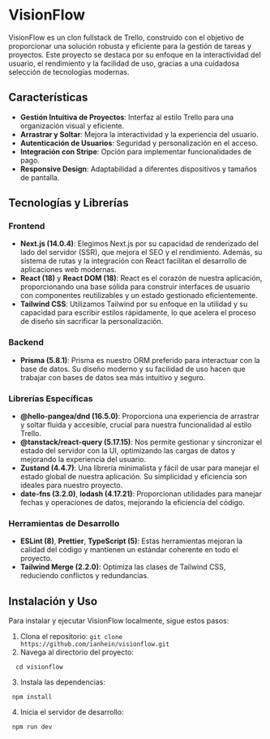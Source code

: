 # VisionFlow

VisionFlow es un clon fullstack de Trello, construido con el objetivo de proporcionar una solución robusta y eficiente para la gestión de tareas y proyectos. Este proyecto se destaca por su enfoque en la interactividad del usuario, el rendimiento y la facilidad de uso, gracias a una cuidadosa selección de tecnologías modernas.

## Características

- **Gestión Intuitiva de Proyectos**: Interfaz al estilo Trello para una organización visual y eficiente.
- **Arrastrar y Soltar**: Mejora la interactividad y la experiencia del usuario.
- **Autenticación de Usuarios**: Seguridad y personalización en el acceso.
- **Integración con Stripe**: Opción para implementar funcionalidades de pago.
- **Responsive Design**: Adaptabilidad a diferentes dispositivos y tamaños de pantalla.

## Tecnologías y Librerías

### Frontend

- **Next.js (14.0.4)**: Elegimos Next.js por su capacidad de renderizado del lado del servidor (SSR), que mejora el SEO y el rendimiento. Además, su sistema de rutas y la integración con React facilitan el desarrollo de aplicaciones web modernas.
- **React (18)** y **React DOM (18)**: React es el corazón de nuestra aplicación, proporcionando una base sólida para construir interfaces de usuario con componentes reutilizables y un estado gestionado eficientemente.
- **Tailwind CSS**: Utilizamos Tailwind por su enfoque en la utilidad y su capacidad para escribir estilos rápidamente, lo que acelera el proceso de diseño sin sacrificar la personalización.

### Backend

- **Prisma (5.8.1)**: Prisma es nuestro ORM preferido para interactuar con la base de datos. Su diseño moderno y su facilidad de uso hacen que trabajar con bases de datos sea más intuitivo y seguro.

### Librerías Específicas

- **@hello-pangea/dnd (16.5.0)**: Proporciona una experiencia de arrastrar y soltar fluida y accesible, crucial para nuestra funcionalidad al estilo Trello.
- **@tanstack/react-query (5.17.15)**: Nos permite gestionar y sincronizar el estado del servidor con la UI, optimizando las cargas de datos y mejorando la experiencia del usuario.
- **Zustand (4.4.7)**: Una librería minimalista y fácil de usar para manejar el estado global de nuestra aplicación. Su simplicidad y eficiencia son ideales para nuestro proyecto.
- **date-fns (3.2.0)**, **lodash (4.17.21)**: Proporcionan utilidades para manejar fechas y operaciones de datos, mejorando la eficiencia del código.

### Herramientas de Desarrollo

- **ESLint (8)**, **Prettier**, **TypeScript (5)**: Estas herramientas mejoran la calidad del código y mantienen un estándar coherente en todo el proyecto.
- **Tailwind Merge (2.2.0)**: Optimiza las clases de Tailwind CSS, reduciendo conflictos y redundancias.

## Instalación y Uso

Para instalar y ejecutar VisionFlow localmente, sigue estos pasos:

1. Clona el repositorio:
   `git clone https://github.com/ianhein/visionflow.git`
2. Navega al directorio del proyecto:

```
  cd visionflow
```

3. Instala las dependencias:

```
 npm install
```

4. Inicia el servidor de desarrollo:

```
 npm run dev
```
